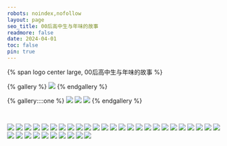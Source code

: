 ```yaml
---
robots: noindex,nofollow
layout: page
seo_title: 00后高中生与年味的故事
readmore: false
date: 2024-04-01
toc: false
pin: true
---
```


<p>
{% span logo center large, 00后高中生与年味的故事 %}
</p>

{% gallery %}
![](https://gcore.jsdelivr.net/gh/volantis-x/cdn-wallpaper/abstract/41F215B9-261F-48B4-80B5-4E86E165259E.jpeg)
{% endgallery %}

{% gallery::::one %}
![](https://gcore.jsdelivr.net/gh/volantis-x/cdn-wallpaper/abstract/B18FCBB3-67FD-48CC-B4F3-457BA145F17A.jpeg)
![](https://gcore.jsdelivr.net/gh/volantis-x/cdn-wallpaper/abstract/67239FBB-E15D-4F4F-8EE8-0F1C9F3C4E7C.jpeg)
![](https://gcore.jsdelivr.net/gh/volantis-x/cdn-wallpaper/abstract/00E0F0ED-9F1C-407A-9AA6-545649D919F4.jpeg)
{% endgallery %}

<br>

<!-- more -->
![](/img/nwpic/1.png)
![](/img/nwpic/2.png)
![](/img/nwpic/3.png)
![](/img/nwpic/4.png)
![](/img/nwpic/5.png)
![](/img/nwpic/6.png)
![](/img/nwpic/7.png)
![](/img/nwpic/8.png)
![](/img/nwpic/9.png)
![](/img/nwpic/10.png)
![](/img/nwpic/11.png)
![](/img/nwpic/12.png)
![](/img/nwpic/13.png)
![](/img/nwpic/14.png)
![](/img/nwpic/15.png)
![](/img/nwpic/16.png)
![](/img/nwpic/17.png)
![](/img/nwpic/18.png)
![](/img/nwpic/19.png)
![](/img/nwpic/20.png)
![](/img/nwpic/21.png)
![](/img/nwpic/22.png)
![](/img/nwpic/23.png)
![](/img/nwpic/24.png)
![](/img/nwpic/25.png)
![](/img/nwpic/26.png)
![](/img/nwpic/27.png)
![](/img/nwpic/28.png)
![](/img/nwpic/29.png)
![](/img/nwpic/30.png)
![](/img/nwpic/31.png)
![](/img/nwpic/32.png)
![](/img/nwpic/33.png)
![](/img/nwpic/34.png)
![](/img/nwpic/35.png)
